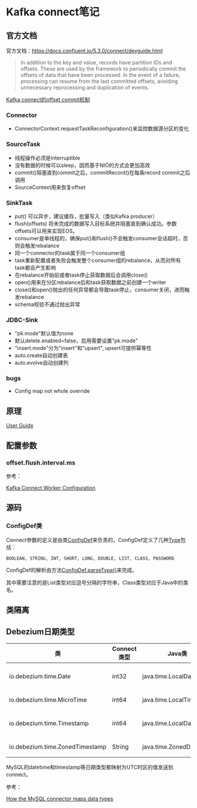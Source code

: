 # Kafka connect笔记

## 官方文档

官方文档：https://docs.confluent.io/5.3.0/connect/devguide.html

> In addition to the key and value, records have partition IDs and offsets. These are used by the framework to periodically commit the offsets of data that have been processed. In the event of a failure, processing can resume from the last committed offsets, avoiding unnecessary reprocessing and duplication of events.

[Kafka connect的offset commit机制](https://blog.csdn.net/xianzhen376/article/details/51896604)

### Connector

- ConnectorContext.requestTaskReconfiguration()来监控数据源分区的变化

### SourceTask

- 线程操作必须是interruptible
- 没有数据的时候可以sleep，因而基于NIO的方式会更加高效
- commit()阻塞直到commit之后，commitRecord()在每条record commit之后调用
- SourceContext用来恢复offset

### SinkTask

- put() 可以异步，建议缓存，批量写入（类似Kafka producer）
- flush(offsets) 将未完成的数据写入目标系统并阻塞直到确认成功。参数offsets可以用来实现EOS。
- consumer是单线程的，确保put()和flush()不会触发consumer会话超时，否则会触发rebalance
- 同一个connector的task属于同一个consumer组
- task重新配置或者失败会触发整个consumer组的rebalance，从而对所有task都会产生影响
- 在rebalance开始前或者task停止获取数据后会调用close()
- open()用来在分区rebalance后和task获取数据之前创建一个writer
- close()和open()抛出的任何异常都会导致task停止，consumer关闭，进而触发rebalance
- schema校验不通过抛出异常

### JDBC-Sink

- "pk.mode"默认值为none
- 默认delete.enabled=false，启用需要设置"pk.mode"
- "insert.mode"分为"insert"和"upsert", upsert可提供幂等性
- auto.create自动创建表
- auto.evolve自动创建列

### bugs

- Config map not whole override

## 原理

[User Guide](https://docs.confluent.io/3.0.0/connect/userguide.html#getting-started)

## 配置参数

### offset.flush.interval.ms

参考：

[Kafka Connect Worker Configuration](https://docs.confluent.io/current/connect/references/allconfigs.html)

## 源码

### ConfigDef类

Connect参数的定义是由类[ConfigDef](https://kafka.apache.org/10/javadoc/org/apache/kafka/common/config/ConfigDef.html)来负责的，ConfigDef定义了几种[Type](https://kafka.apache.org/10/javadoc/org/apache/kafka/common/config/ConfigDef.Type.html)包括：

```
BOOLEAN, STRING, INT, SHORT, LONG, DOUBLE, LIST, CLASS, PASSWORD
```

ConfigDef的解析由方法[ConfigDef.parseType()](https://kafka.apache.org/10/javadoc/org/apache/kafka/common/config/ConfigDef.html#parseType-java.lang.String-java.lang.Object-org.apache.kafka.common.config.ConfigDef.Type-)来完成。

其中需要注意的是List类型对应逗号分隔的字符串，Class类型对应于Java中的类名。

## 类隔离

## Debezium日期类型

| 类                              | Connect类型 | Java类                  | 释义                               |
| ------------------------------- | ----------- | ----------------------- | ---------------------------------- |
| io.debezium.time.Date           | int32       | java.time.LocalDate     | 自1970-01-01T00:00:00Z之后的天数   |
| io.debezium.time.MicroTime      | int64       | java.time.LocalTime     | 当日时间的微秒数                   |
| io.debezium.time.Timestamp      | int64       | java.time.LocalDateTime | 自1970-01-01T00:00:00Z之后的毫秒数 |
| io.debezium.time.ZonedTimestamp | String      | java.time.ZonedDateTime | 格式化的日期字符串                 |

MySQL的datetime和timestamp等日期类型都映射为UTC时区的值发送到connect。

参考：

[How the MySQL connector maps data types](https://debezium.io/documentation/reference/1.2/connectors/mysql.html#how-the-mysql-connector-maps-data-types_debezium)




